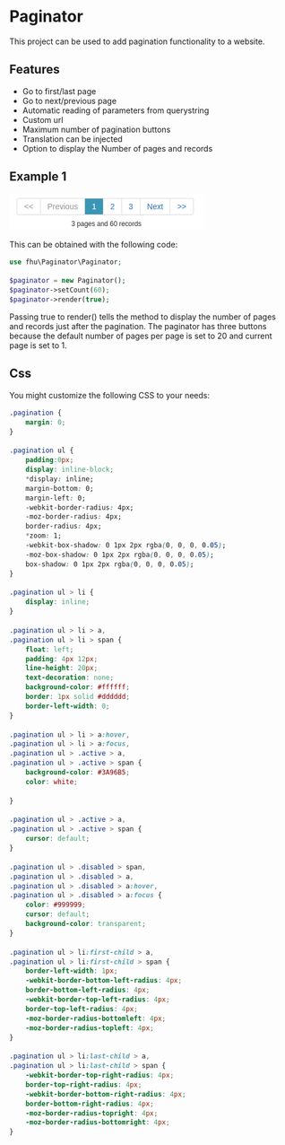 # Paginator
This project can be used to add pagination functionality to a website.

## Features
* Go to first/last page
* Go to next/previous page
* Automatic reading of parameters from querystring
* Custom url
* Maximum number of pagination buttons
* Translation can be injected
* Option to display the Number of pages and records 

## Example 1
![](https://github.com/fernandohu/Paginator/blob/master/images/image01.png)

This can be obtained with the following code:
```php
use fhu\Paginator\Paginator;

$paginator = new Paginator();
$paginator->setCount(60);
$paginator->render(true);
```

Passing true to render() tells the method to display the number of pages and records just after the pagination.
The paginator has three buttons because the default number of pages per page is set to 20 and current page is set to 1.

## Css
You might customize the following CSS to your needs:
```css
.pagination {
    margin: 0;
}

.pagination ul {
    padding:0px;
    display: inline-block;
    *display: inline;
    margin-bottom: 0;
    margin-left: 0;
    -webkit-border-radius: 4px;
    -moz-border-radius: 4px;
    border-radius: 4px;
    *zoom: 1;
    -webkit-box-shadow: 0 1px 2px rgba(0, 0, 0, 0.05);
    -moz-box-shadow: 0 1px 2px rgba(0, 0, 0, 0.05);
    box-shadow: 0 1px 2px rgba(0, 0, 0, 0.05);
}

.pagination ul > li {
    display: inline;
}

.pagination ul > li > a,
.pagination ul > li > span {
    float: left;
    padding: 4px 12px;
    line-height: 20px;
    text-decoration: none;
    background-color: #ffffff;
    border: 1px solid #dddddd;
    border-left-width: 0;
}

.pagination ul > li > a:hover,
.pagination ul > li > a:focus,
.pagination ul > .active > a,
.pagination ul > .active > span {
    background-color: #3A96B5;
    color: white;

}

.pagination ul > .active > a,
.pagination ul > .active > span {
    cursor: default;
}

.pagination ul > .disabled > span,
.pagination ul > .disabled > a,
.pagination ul > .disabled > a:hover,
.pagination ul > .disabled > a:focus {
    color: #999999;
    cursor: default;
    background-color: transparent;
}

.pagination ul > li:first-child > a,
.pagination ul > li:first-child > span {
    border-left-width: 1px;
    -webkit-border-bottom-left-radius: 4px;
    border-bottom-left-radius: 4px;
    -webkit-border-top-left-radius: 4px;
    border-top-left-radius: 4px;
    -moz-border-radius-bottomleft: 4px;
    -moz-border-radius-topleft: 4px;
}

.pagination ul > li:last-child > a,
.pagination ul > li:last-child > span {
    -webkit-border-top-right-radius: 4px;
    border-top-right-radius: 4px;
    -webkit-border-bottom-right-radius: 4px;
    border-bottom-right-radius: 4px;
    -moz-border-radius-topright: 4px;
    -moz-border-radius-bottomright: 4px;
}
```
